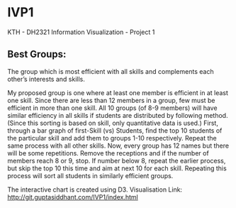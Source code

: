 # IVP1
KTH - DH2321 Information Visualization - Project 1

## Best Groups:  
The group which is most efficient with all skills and complements each other’s interests and skills.


My proposed group is one where at least one member is efficient in at least one skill. Since there are less than 12 members in a group, few must be efficient in more than one skill.
All 10 groups (of 8-9 members) will have similar efficiency in all skills if students are distributed by following method. (Since this sorting is based on skill, only quantitative data is used.)
First, through a bar graph of first-Skill (vs) Students, find the top 10 students of the particular skill and add them to groups 1-10 respectively. Repeat the same process with all other skills.
Now, every group has 12 names but there will be some repetitions. Remove the receptions and if the number of members reach 8 or 9, stop.
If number below 8, repeat the earlier process, but skip the top 10 this time and aim at next 10 for each skill.
Repeating this process will sort all students in similarly efficient groups.

The interactive chart is created using D3. Visualisation Link:   http://git.guptasiddhant.com/IVP1/index.html
